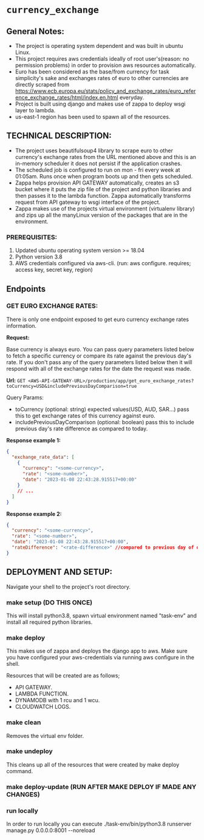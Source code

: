 # `currency_exchange`

## General Notes:

- The project is operating system dependent and was built in ubuntu Linux.
- This project requires aws credentials ideally of root user's(reason: no permission problems) in order to provision aws resources automatically.
- Euro has been considered as the base/from currency for task simplicity's sake and exchanges rates of euro to other currencies are directly scraped from https://www.ecb.europa.eu/stats/policy_and_exchange_rates/euro_reference_exchange_rates/html/index.en.html everyday.
- Project is built using django and makes use of zappa to deploy wsgi layer to lambda.
- us-east-1 region has been used to spawn all of the resources.

## TECHNICAL DESCRIPTION:

- The project uses beautifulsoup4 library to scrape euro to other currency's exchange rates from the URL mentioned above and this is an in-memory scheduler it does not persist if the application crashes.
- The scheduled job is configured to run on mon - fri every week at 01:05am. Runs once when program boots up and then gets scheduled.
- Zappa helps provision API GATEWAY automatically, creates an s3 bucket where it puts the zip file of the project and python libraries and then passes it to the lambda function. Zappa automatically transforms request from API gateway to wsgi interface of the project.
- Zappa makes use of the projects virtual environment (virtualenv library) and zips up all the manyLinux version of the packages that are in the environment.

### PREREQUISITES:

1. Updated ubuntu operating system version >= 18.04
2. Python version 3.8
3. AWS credentials configured via aws-cli. (run: aws configure. requires; access key, secret key, region)

## Endpoints

### GET EURO EXCHANGE RATES:

There is only one endpoint exposed to get euro currency exchange rates information.

**Request:**

Base currency is always euro. You can pass query parameters listed below to fetch a specific currency or compare its rate against the previous day's rate. If you don't pass any of the query parameters listed below then it will respond with all of the exchange rates for the date the request was made.

**Url:** `GET <AWS-API-GATEWAY-URL>/production/app/get_euro_exchange_rates?toCurrency=USD&includePreviousDayComparison=true`

Query Params:

- toCurrency (optional: string) expected values(USD, AUD, SAR...) pass this to get exchange rates of this currency against euro.
- includePreviousDayComparison (optional: boolean) pass this to include previous day's rate difference as compared to today.

**Response example 1:**

```json
{
  "exchange_rate_data": [
    {
      "currency": "<some-currency>",
      "rate": "<some-number>",
      "date": "2023-01-08 22:43:28.915517+00:00"
    }
    // ...
  ]
}
```

**Response example 2:**

```json
{
  "currency": "<some-currency>",
  "rate": "<some-number>",
  "date": "2023-01-08 22:43:28.915517+00:00",
  "rateDifference": "<rate-difference>" //compared to previous day of date parameter.
}
```

## DEPLOYMENT AND SETUP:

Navigate your shell to the project's root directory.

### make setup (DO THIS ONCE)

This will install python3.8, spawn virtual environment named "task-env" and install all required python libraries.

### make deploy

This makes use of zappa and deploys the django app to aws. Make sure you have configured your aws-credentials via running aws configure in the shell.

Resources that will be created are as follows;

- API GATEWAY.
- LAMBDA FUNCTION.
- DYNAMODB with 1 rcu and 1 wcu.
- CLOUDWATCH LOGS.

### make clean

Removes the virtual env folder.

### make undeploy

This cleans up all of the resources that were created by make deploy command.

### make deploy-update (RUN AFTER MAKE DEPLOY IF MADE ANY CHANGES)

### run locally

In order to run locally you can execute ./task-env/bin/python3.8 runserver manage.py 0.0.0.0:8001 --noreload
